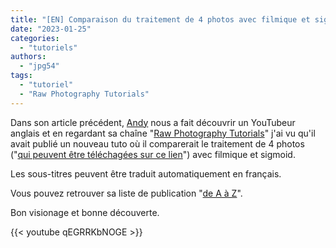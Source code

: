 ```yaml
---
title: "[EN] Comparaison du traitement de 4 photos avec filmique et sigmoid"
date: "2023-01-25"
categories:
  - "tutoriels"
authors:
  - "jpg54" 
tags:
  - "tutoriel"
  - "Raw Photography Tutorials"
---
```

Dans son article précédent, [Andy](/authors/andy/) nous a fait découvrir un YouTubeur anglais et en regardant sa chaîne "[Raw Photography Tutorials](https://www.youtube.com/@RawPhotographyTutorials)"
j'ai vu qu'il avait publié un nouveau tuto où il comparerait le traitement de 4 photos ("[qui peuvent être téléchagées sur ce lien](https://www.signatureedits.com/free-raw-photos/)")
avec filmique et sigmoid.

Les sous-titres peuvent être traduit automatiquement en français.

Vous pouvez retrouver sa liste de publication "[de A à Z](https://www.youtube.com/playlist?list=PLEZ74wS6EMTygiT4nHq2gKwU5ZZa9Edlg)".

Bon visionage et bonne découverte.

{{< youtube qEGRRKbNOGE >}}
